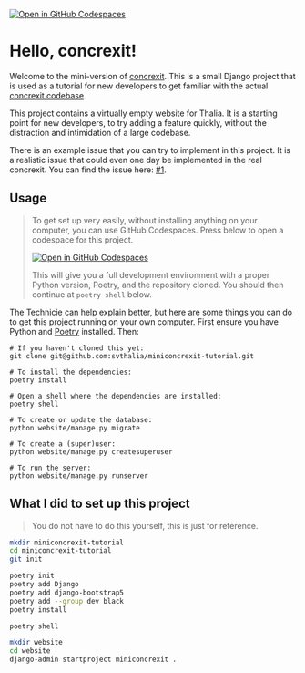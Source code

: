 [![Open in GitHub Codespaces](https://github.com/codespaces/badge.svg)](https://codespaces.new/svthalia/miniconcrexit-tutorial?quickstart=1)

# Hello, concrexit!

Welcome to the mini-version of [concrexit](http://github.com/svthalia/concrexit). 
This is a small Django project that is used as a tutorial for new developers to get familiar with the actual [concrexit codebase](http://github.com/svthalia/concrexit).

This project contains a virtually empty website for Thalia. It is a starting point for 
new developers, to try adding a feature quickly, without the distraction and intimidation 
of a large codebase.

There is an example issue that you can try to implement in this project. It is a realistic
issue that could even one day be implemented in the real concrexit. You can find the issue
here: [#1](https://github.com/svthalia/miniconcrexit-tutorial/issues/1).


## Usage

> To get set up very easily, without installing anything on your computer, you can use GitHub Codespaces. Press below to open a codespace for this project.
> 
> [![Open in GitHub Codespaces](https://github.com/codespaces/badge.svg)](https://codespaces.new/svthalia/miniconcrexit-tutorial?quickstart=1)
>
> This will give you a full development environment with a proper Python version, Poetry, and the repository cloned. You should then continue at `poetry shell` below.


The Technicie can help explain better, but here are some things you can do to get this
project running on your own computer. First ensure you have Python and 
[Poetry](https://python-poetry.org/docs/#installing-with-the-official-installer) installed.
Then:

```
# If you haven't cloned this yet:
git clone git@github.com:svthalia/miniconcrexit-tutorial.git

# To install the dependencies:
poetry install

# Open a shell where the dependencies are installed:
poetry shell

# To create or update the database:
python website/manage.py migrate

# To create a (super)user:
python website/manage.py createsuperuser

# To run the server:
python website/manage.py runserver
```


## What I did to set up this project

> You do not have to do this yourself, this is just for reference.

```bash
mkdir miniconcrexit-tutorial
cd miniconcrexit-tutorial
git init

poetry init
poetry add Django
poetry add django-bootstrap5
poetry add --group dev black
poetry install

poetry shell

mkdir website
cd website
django-admin startproject miniconcrexit .
```
